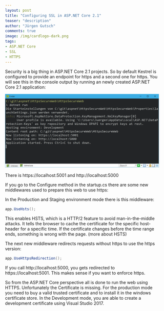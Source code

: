 ```yaml
---
layout: post
title: "Configuring SSL in ASP.NET Core 2.1"
teaser: "description"
author: "Jürgen Gutsch"
comments: true
image: /img/cardlogo-dark.png
tags: 
- ASP.NET Core
- SSL
- HTTPS
---
```


Security is a big thing in ASP.NET Core 2.1 projects. So by default Kestrel is configured to provide an endpoint for https and a second one for https. You will see this in the console output by running an newly created ASP.NET Core 2.1 application:

![](../img/aspnetcore-ssl/dotnet-run-ssl.png)

There is https://localhost:5001 and http://localhost:5000

If you go to the Configure method in the startup.cs there are some new middlewares used to prepare this web to use https:

In the Production and Staging environment mode there is this middleware:

~~~ csharp
app.UseHsts();
~~~

This enables HSTS, which is a HTTP/2 feature to avoid man-in-the-middle attacks. It tells the browser to cache the certificate for the specific host-header for a specific time. If the certificate changes before the time range ends, something is wrong with the page. (more about HSTS)

The next new middleware redirects requests without https to use the https version:

~~~ csharp
app.UseHttpsRedirection();
~~~

If you call http://localhost:5000, you gets redirected to https://localhost:5001. This makes sense if you want to enforce https.

So from the ASP.NET Core perspective all is done to run the web using HTTPS. Unfortunately the Certificate is missing. For the production mode you need to buy a valid trusted certificate and to install it in the windows certificate store. In the Development mode, you are able to create a development certificate using Visual Studio 2017.

